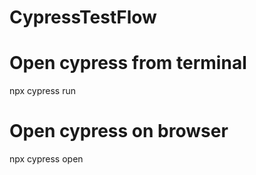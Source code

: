 # CypressTestFlow

# Open cypress from terminal
npx cypress run

# Open cypress on browser
npx cypress open
